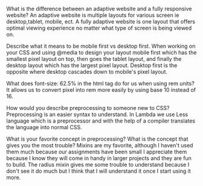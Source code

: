 What is the difference between an adaptive website and a fully responsive website?
    An adaptive website is multiple layouts for various screen ie desktop,tablet, mobile, ect.
    A fully adaptive website is one layout that offers optimal viewing experience no matter
    what type of screen is being viewed on.

Describe what it means to be mobile first vs desktop first.
    When working on your CSS and using @media to design your layout mobile first which has the smallest 
    pixel layout on top, then goes the tablet layout, and finally the desktop layout which has the largest 
    pixel layout. Desktop first is the opposite where desktop cascades down to mobile's pixel layout.

What does font-size: 62.5% in the html tag do for us when using rem units?
    It allows us to convert pixel into rem more easily by using base 10 instead of 16.

How would you describe preprocessing to someone new to CSS?
    Preprocessing is an easier syntax to understand. In Lambda we use Less language which is a preprocessor 
    and with the help of a compiler translates the language into normal CSS.

What is your favorite concept in preprocessing? What is the concept that gives you the most trouble?
    Mixins are my favorite, although I haven't used them much because our assignments have been small I appreciate them
    because I know they will come in handy in larger projects and they are fun to build. The radius mixin gives me some
    trouble to understand because I don't see it do much but I think that I will understand it once I start using it more.